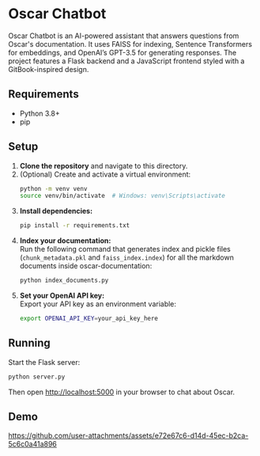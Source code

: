# Oscar Chatbot

Oscar Chatbot is an AI-powered assistant that answers questions from Oscar's documentation. It uses FAISS for indexing, Sentence Transformers for embeddings, and OpenAI’s GPT-3.5 for generating responses. The project features a Flask backend and a JavaScript frontend styled with a GitBook-inspired design.

## Requirements

- Python 3.8+
- pip

## Setup

1. **Clone the repository** and navigate to this directory.
2. (Optional) Create and activate a virtual environment:
   ```bash
   python -m venv venv
   source venv/bin/activate  # Windows: venv\Scripts\activate
   ```
3. **Install dependencies:**
   ```bash
   pip install -r requirements.txt
   ```
4. **Index your documentation:**  
   Run the following command that generates index and pickle files (`chunk_metadata.pkl` and `faiss_index.index`) for all the markdown documents inside oscar-documentation:
   ```bash
   python index_documents.py
   ```
5. **Set your OpenAI API key:**  
   Export your API key as an environment variable:
   ```bash
   export OPENAI_API_KEY=your_api_key_here
   ```

## Running

Start the Flask server:
```bash
python server.py
```
Then open [http://localhost:5000](http://localhost:5000) in your browser to chat about Oscar.

## Demo

https://github.com/user-attachments/assets/e72e67c6-d14d-45ec-b2ca-5c6c0a41a896
